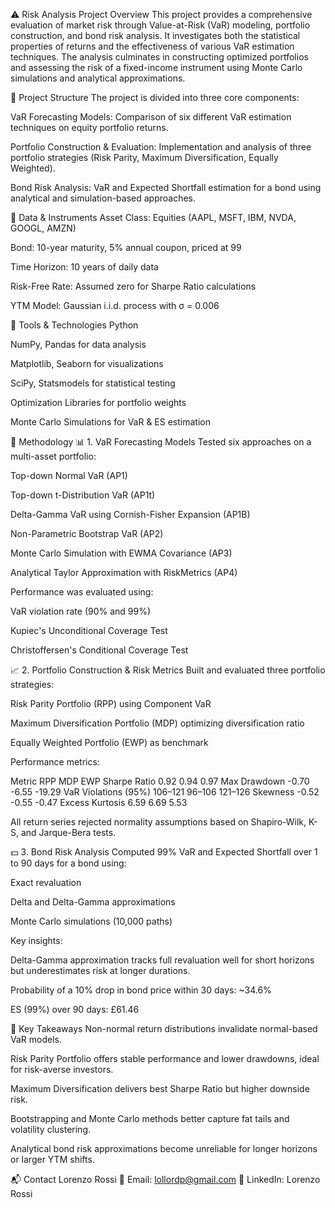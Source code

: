 ⚠️ Risk Analysis Project
Overview
This project provides a comprehensive evaluation of market risk through Value-at-Risk (VaR) modeling, portfolio construction, and bond risk analysis. It investigates both the statistical properties of returns and the effectiveness of various VaR estimation techniques. The analysis culminates in constructing optimized portfolios and assessing the risk of a fixed-income instrument using Monte Carlo simulations and analytical approximations.

📂 Project Structure
The project is divided into three core components:

VaR Forecasting Models: Comparison of six different VaR estimation techniques on equity portfolio returns.

Portfolio Construction & Evaluation: Implementation and analysis of three portfolio strategies (Risk Parity, Maximum Diversification, Equally Weighted).

Bond Risk Analysis: VaR and Expected Shortfall estimation for a bond using analytical and simulation-based approaches.

📅 Data & Instruments
Asset Class: Equities (AAPL, MSFT, IBM, NVDA, GOOGL, AMZN)

Bond: 10-year maturity, 5% annual coupon, priced at 99

Time Horizon: 10 years of daily data

Risk-Free Rate: Assumed zero for Sharpe Ratio calculations

YTM Model: Gaussian i.i.d. process with σ = 0.006

🧰 Tools & Technologies
Python

NumPy, Pandas for data analysis

Matplotlib, Seaborn for visualizations

SciPy, Statsmodels for statistical testing

Optimization Libraries for portfolio weights

Monte Carlo Simulations for VaR & ES estimation

🧪 Methodology
📊 1. VaR Forecasting Models
Tested six approaches on a multi-asset portfolio:

Top-down Normal VaR (AP1)

Top-down t-Distribution VaR (AP1t)

Delta-Gamma VaR using Cornish-Fisher Expansion (AP1B)

Non-Parametric Bootstrap VaR (AP2)

Monte Carlo Simulation with EWMA Covariance (AP3)

Analytical Taylor Approximation with RiskMetrics (AP4)

Performance was evaluated using:

VaR violation rate (90% and 99%)

Kupiec's Unconditional Coverage Test

Christoffersen's Conditional Coverage Test

📈 2. Portfolio Construction & Risk Metrics
Built and evaluated three portfolio strategies:

Risk Parity Portfolio (RPP) using Component VaR

Maximum Diversification Portfolio (MDP) optimizing diversification ratio

Equally Weighted Portfolio (EWP) as benchmark

Performance metrics:

Metric	RPP	MDP	EWP
Sharpe Ratio	0.92	0.94	0.97
Max Drawdown	-0.70	-6.55	-19.29
VaR Violations (95%)	106–121	96–106	121–126
Skewness	-0.52	-0.55	-0.47
Excess Kurtosis	6.59	6.69	5.53

All return series rejected normality assumptions based on Shapiro-Wilk, K-S, and Jarque-Bera tests.

💵 3. Bond Risk Analysis
Computed 99% VaR and Expected Shortfall over 1 to 90 days for a bond using:

Exact revaluation

Delta and Delta-Gamma approximations

Monte Carlo simulations (10,000 paths)

Key insights:

Delta-Gamma approximation tracks full revaluation well for short horizons but underestimates risk at longer durations.

Probability of a 10% drop in bond price within 30 days: ~34.6%

ES (99%) over 90 days: £61.46

📌 Key Takeaways
Non-normal return distributions invalidate normal-based VaR models.

Risk Parity Portfolio offers stable performance and lower drawdowns, ideal for risk-averse investors.

Maximum Diversification delivers best Sharpe Ratio but higher downside risk.

Bootstrapping and Monte Carlo methods better capture fat tails and volatility clustering.

Analytical bond risk approximations become unreliable for longer horizons or larger YTM shifts.

📬 Contact
Lorenzo Rossi
📧 Email: lollordp@gmail.com
🔗 LinkedIn: Lorenzo Rossi
